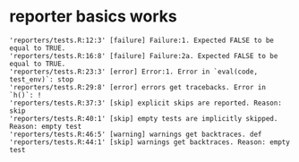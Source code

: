 # reporter basics works

    'reporters/tests.R:12:3' [failure] Failure:1. Expected FALSE to be equal to TRUE.
    'reporters/tests.R:16:8' [failure] Failure:2a. Expected FALSE to be equal to TRUE.
    'reporters/tests.R:23:3' [error] Error:1. Error in `eval(code, test_env)`: stop
    'reporters/tests.R:29:8' [error] errors get tracebacks. Error in `h()`: !
    'reporters/tests.R:37:3' [skip] explicit skips are reported. Reason: skip
    'reporters/tests.R:40:1' [skip] empty tests are implicitly skipped. Reason: empty test
    'reporters/tests.R:46:5' [warning] warnings get backtraces. def
    'reporters/tests.R:44:1' [skip] warnings get backtraces. Reason: empty test

